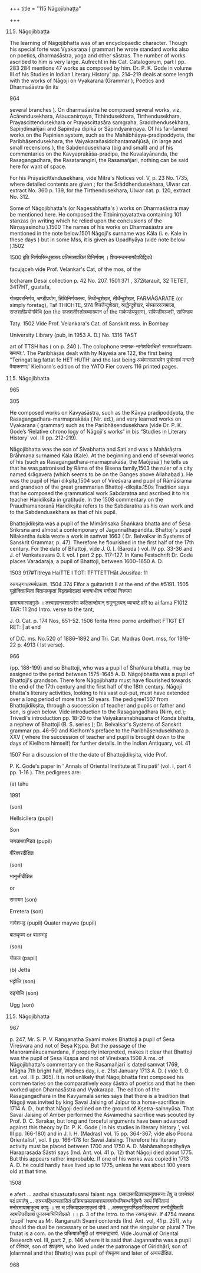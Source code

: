+++
title = "115 Nāgojibhaṭṭa"

+++

115. Nāgojibbaṭṭa 

The learning of Nāgojibhatta was of an encyclopaedic character. Though his special forte was Vyakaraṇa ( grammar) he wrote standard works also on poetics, dharmaśāstra, yoga and other sāstras. The number of works ascribed to him is very large. Aufrecht in his Cat. Catalogorum, part I pp. 283 284 mentions 47 works as composed by him. Dr. P. K. Gode in volume III of his Studies in Indian Literary History' pp. 214–219 deals at some length with the works of Nāgoji on Vyakarana (Grammar ), Poetics and Dharmaśāstra (in its 

964 



several branches ). On dharmaśāstra he composed several works, viz. Ācārendusekhara, Aśaucanirṇaya, Tithindusekhara, Tirthendusekhara, Prayascittendusekhara or Prayascittasāra samgraha, Sraddhendusekhara, Sapiṇdimañjari and Sapindya dipikā or Sāpindyanirṇaya. Of his far-famed works on the Papinian system, such as the Mahābhāṣya-pradipoddyota, the Paribhāṣendusekhara, the Vaiyakarañasiddhantamañjūṣā, (in large and small recensions ), the Sabdendusekhara (big and small) and of his commentaries on the Kavyaprakāśa-pradipa, the Kuvalayānanda, the Rasagangadhara, the Rasatarangini, the Rasamañjari, nothing can be said here for want of space. 

For his Prāyaścittendusekhara, vide Mitra's Notices vol. V, p. 23 No. 1735, where detailed contents are given ; for the Śrāddhendusekhara, Ulwar cat. extract No. 360 p. 139, for the Tirthendusekhara, Ulwar cat. p. 120, extract No. 312. 

Some of Nāgojibhatta's (or Nagesabhatta's ) works on Dharmaśāstra may be mentioned here. He composed the Titbinirṇayatattva containing 101 stanzas (in writing which he relied upon the conclusions of the Nirṇayasindhu ).1500 The names of his works on Dharmaśāstra are mentioned in the note below.1501 Nāgoji's surname was Kāla (i. e. Kale in these days ) but in some Mss, it is given as Upadhyāya (vide note below ).1502 

1500 इति निर्णयसिन्धुसारतः प्रतिमासप्रथितं विनिर्णयम् । शिवनन्दननागदैवविद्विदधे 

facująceh vide Prof. Velankar's Cat, of the mos, of the 

Iccharam Desai collection p. 42 No. 207. 1501 371 , 372itarauit, 32 TETET, 3417HT, gustafa, 

गोत्रप्रवरनिर्णय, चण्डीप्रयोग, तिथिनिर्णयतत्त्व, तिथीन्दुशेखर, तीर्थेन्दुशेखर, FARMÀGARATE (or simply foretag), Taf THICHTE, 974 श्चित्तेन्दुशेखर, श्राद्धेन्दुशेखर, संस्काररत्नमाला, सप्तशतीप्रयोगविधि (on the सप्तशतीस्तोत्रव्याख्यान of the मार्कण्डेयपुराण), सपिण्डीमञ्जरी, सापिण्डय 

Taty. 1502 Vide Prof. Velankara's Cat. of Sanskrit mss. in Bombay 

University Library (pub, in 1953 A. D.) No. 1316 TAST 

art of TTSH has ( on p. 240 ). The colophone पनामक-नागेशविरचितो रसमञ्जरीप्रकाशः समाप्त:'. The Paribhāṣās dealt with hy Nāyeśa are 122, the first being "Teringat lag fattat fe HET HUTH' and the last being अर्थमात्रालाघवेन पुत्रोत्सवं मन्यन्ते वैयाकरणा:' Kielhorn's edition of the YATO Fier covers 116 printed pages. 

115. Nāgojibhatta 

965 

305 

He composed works on Kavyaśāstra, such as the Kāvya pradipoddyota, the Rasagangadhara-marmaprakāśa ( Nir. ed.), and very learned works on Vyakarana ( grammar) such as the Paribhāṣendusekhara (vide Dr. P. K. Gode’s ‘Relative chrono logy of Nāgoji's works“ in bis “Studies in Literary History' vol. III pp. 212-219). 

Nāgojibhatta was the son of Śivabhatta and Sati and was a Mahārāṣtra Brāhmaṇa surnamed Kala (Kale). At the beginning and end of several works of his (such as Rasagangadhara-marmaprakāśa, the Maõjūsā ) he tells us that he was patronised by Rāma of the Bisena family,1503 the ruler of a city named śrāgavera (which seems to be on the Ganges above Allahabad ). He was the pupil of Hari dikṣita,1504 son of Vireśvara and pupil of Rāmāśrama and grandson of the great grammarian Bhattoji-dikșita.150s Tradition says that he composed the grammatical work Sabdaratna and ascribed it to his teacher Haridiksita in gratitude. In the 1508 commentary on the Praudhamanoranā Haridikșita refers to the Sabdaratna as his own work and to the Sabdendusekhara as that of his pupil. 

Bhattojidikșita was a pupil of the Mimāṁsaka Śhaṅkara bhatta and of Śesa Srikrsna and almost a contemporary of Jagannāthapandita. Bhattoji's pupil Nilakantha śukla wrote a work in saṁvat 1663 ( Dr. Belvalkar in Systems of Sanskrit Grammar, p. 47). Therefore he flourished in the first half of the 17th century. For the date of Bhattoji, vide J. 0. I. (Baroda ) vol. IV pp. 33-36 and J. of Venkatesvara 0. I. vol. I part 2 pp. 117-127. In Kane Festschrift Dr. Gode places Varadaraja, a pupil of Bhattoji, between 1600–1650 A. D. 

1503 917\#Titreya HaiTTE I TOT: TFTTETTHāt Jousifaa: 11 

रसगङ्गाधरमर्मप्रकाश. 1504 374 Fifor a guitaristit II at the end of the \#5191. 1505 गूढोक्तिग्रथितां पितामहकृतां विद्वत्प्रमोदप्रदां भक्त्याधीत्य मनोरमां निरुपमा 

द्रामाश्रमात्सद्गुरोः । तत्त्वाज्ञानवशात्परेण कलितान्दोषान् समुन्मूलयन् व्याचष्टे हरि to ai fama F1012 TAR: 11 2nd Intro. verse to the tant, 

J. O. Cat. p. 174 Nos, 651-52. 1506 ferita Hrno porno ardeifheit FTIGT ET RET: | at end 

of D.C. ms. No.520 of 1886–1892 and Tri. Cat. Madras Govt. mss, for 1919-22 p. 4913 ( Ist verse). 

966 



(pp. 188-199) and so Bhattoji, who was a pupil of Śhaṅkara bhatta, may be assigned to the period between 1575–1645 A. D. Nāgojibhatta was a pupil of Bhattoji's grandson. There fore Nāgojibhatta must have flourished towards the end of the 17th century and the first half of the 18th century. Nāgoji bhatta's literary activities, looking to his vast out-put, must have extended over a long period of more than 50 years. The pedigree1507 from Bhattojidikṣita, through a succession of teacher and pupils or father and son, is given below. Vide introduction to the Rasagangadhara (Nirn, ed.); Trivedi's introduction pp. 18-20 to the Vaiyakaranabhūṣana of Konda bhatta, a nephew of Bhattoji (B. S. series ); Dr. Belvalkar's Systems of Sanskrit grammar pp. 46-50 and Kielhorn's preface to the Paribhāṣendusekhara p. XXV ( where the succession of teacher and pupil is brought down to the days of Kielhorn himself) for further details. In the Indian Antiquary, vol. 41 

1507 For a discussion of the the date of Bhattojidikṣita, vide Prof. 

P. K. Gode's paper in ' Annals of Oriental Institute at Tiru pati' (vol. I, part 4 pp. 1-16 ). The pedigrees are: 

(a) tahu 

1991 

(son) 

Hellsicilera (pupil) 

Son 

जगन्नाथपण्डित (pupil) 

वीरेश्वरदीक्षित 

(son) 

भानुजीदीक्षित 

or 

रामाश्रम (son) 

Erretera (son) 

नागेशभट्ट (pupil) Quater maywe (pupil) 

बाळकृष्ण or बालम्भट्ट 

(son) 

गोपाल (papil) 

(b) Jetta 

भट्टोजि (son) 

रङ्गोजि (son) 

Ugg (son) 

115. Nāgojibhatta 

967 

p. 247, Mr. S. P. V. Ranganatha Syami makes Bhattoji a pupil of Śesa Vireśvara and not of Beṣa Kṭṣpa. But the passage of the Manoramākucamardana, if properly interpreted, makes it clear that Bhattoji was the pupil of Sesa Kșspa and not of Vireśvara.1508 A ms. of Nāgojibhatta's commentary on the Rasamañjarī is dated samvat 1769, Māgha 7th bright half, Wednes day, i. e. 21st January 1713 A. D. ( vide 1. O. cat. vol. III p. 365). It is not unlikely that Nāgojibhatta first composed his commen taries on the comparatively easy śāstra of poetics and that he then worked upon Dharnasāstra and Vyakarapa. The edition of the Rasagangadhara in the Kavyamalā series says that there is a tradition that Nāgoji was invited by king Savai Jaising of Jaipur to a horse-sacrifice in 1714 A. D., but that Nāgoji declined on the ground of Kṣetra-sainnyūsa. That Savai Jaising of Amber performed the Aśvamedha sacrifice was scouted by Prof. D. C. Sarakar, but long and forceful arguments have been advanced against this theory by Dr. P. K. Gode ( in his studies in literary history ', vol. III pp. 166-180) and in J. I. H. (Madras) vol. 15 pp. 364-367; vide also Poona Orientalist', vol. II pp. 166-178 for Savai Jaising. Therefore his literary activity must be placed between 1700 and 1750 A. D. Mahāmahopadhyāya Haraprasada Śāstri says (Ind. Ant. vol. 41 p. 12) that Nāgoji died about 1775. But this appears rather improbable. If one of his works was copied in 1713 A. D. he could hardly have lived up to 1775, unless he was about 100 years old at that time. 

1508 

e afert ... aadhai situasutafusarai faiant: nga: प्रसादासादितशब्दानुशासनाः तेषु च पारमेश्वरं पदं प्रयातेषु ... तत्रभवद्भिरुल्लासितं प्रक्रियाप्रकाशमाशयानवबोधनिबन्धनैर्दूषणैः स्वयं निर्मितायां मनोरमायामाकुल्य कापुः । सा च प्रक्रियाप्रकाशकृतां पौत्रैः ...अस्मद्गुरुपण्डितवीरेश्वराणां तनयैर्दूषितापि स्वमतिपरीक्षार्थ पुनरस्माभिनिरीक्ष्यते ।। p. 3 of the Intro. to the रसगङ्गाधर. If 4754 means 'pupil' here as Mr. Ranganath Svami contends (Ind. Ant. vol, 41 p. 251), why should the dual be necessary or be used and not the singular or plural ? The frutat is a com. on the प्रक्रियाकौमुदी of रामचन्द्राचार्य. Vide Journal of Oriental Research vol. III, part 2, p. 146 where it is said that Jagannatha was a pupil of वीरेश्वर, son of शेषकृष्ण, who lived under the patronage of Giridhārī, son of ļolarmnal and that Bhattoji was pupil of शेषकृष्ण and later of अप्पयदीक्षित. 

968 


